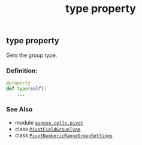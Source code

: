 ﻿---
title: type property
second_title: Aspose.Cells for Python via .NET API References
description: 
type: docs
weight: 60
url: /aspose.cells.pivot/pivotnumbericrangegroupsettings/type/
is_root: false
---

## type property


Gets the group type.
### Definition:
```python
@property
def type(self):
    ...
```

### See Also
* module [`aspose.cells.pivot`](../../)
* class [`PivotFieldGroupType`](/cells/python-net/aspose.cells.pivot/pivotfieldgrouptype)
* class [`PivotNumbericRangeGroupSettings`](/cells/python-net/aspose.cells.pivot/pivotnumbericrangegroupsettings)
